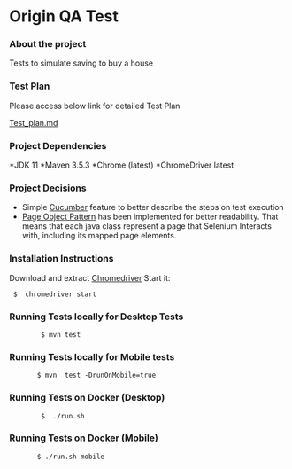 # Origin QA Test


### About the project

Tests to simulate saving to buy a house

### Test Plan

Please access below link for detailed Test Plan

[Test_plan.md](Test_plan.md)

### Project Dependencies

*JDK 11
*Maven 3.5.3
*Chrome (latest)
*ChromeDriver latest

### Project Decisions
* Simple [Cucumber](https://docs.cucumber.io/) feature to better describe the steps on test execution
* [Page Object Pattern](https://martinfowler.com/bliki/PageObject.html) has been implemented for better readability. That means that each java class represent a page that Selenium Interacts with, including its mapped page elements.


### Installation Instructions

Download and extract [Chromedriver](https://chromedriver.chromium.org/downloads)
Start it: 

     $  chromedriver start



### Running Tests locally for Desktop Tests

            $ mvn test

### Running Tests locally for Mobile tests

           $ mvn  test -DrunOnMobile=true

### Running Tests on Docker (Desktop)

            $  ./run.sh

### Running Tests  on Docker (Mobile)

           $ ./run.sh mobile